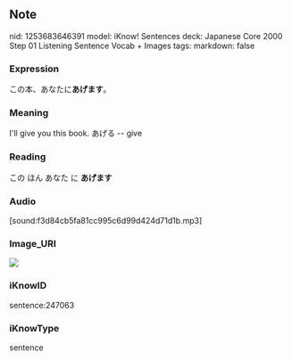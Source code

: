 ## Note
nid: 1253683646391
model: iKnow! Sentences
deck: Japanese Core 2000 Step 01 Listening Sentence Vocab + Images
tags: 
markdown: false

### Expression
<!DOCTYPE html>
<title></title>
この本、あなたに<b>あげます</b>。



### Meaning
I'll give you this book.
あげる -- give

### Reading
<!DOCTYPE html>
<title></title>
この ほん あなた に <b>あげます</b>



### Audio
[sound:f3d84cb5fa81cc995c6d99d424d71d1b.mp3]

### Image_URI
<!DOCTYPE html>
<title></title>
<img src="41bbffea7074a1688c13309c257678b7.jpg">



### iKnowID
sentence:247063

### iKnowType
sentence
